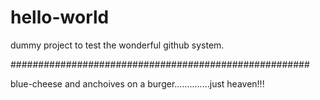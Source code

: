 # hello-world
dummy project to test the wonderful github system.

######################################################

blue-cheese and anchoives on a burger..............just heaven!!!
